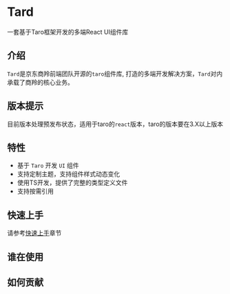 # Tard
一套基于Taro框架开发的多端React UI组件库

## 介绍
`Tard`是京东商羚前端团队开源的`taro`组件库, 打造的多端开发解决方案，`Tard`对内承载了商羚的核心业务。
## 版本提示
目前版本处理预发布状态，适用于taro的`react`版本，taro的版本要在3.X以上版本
## 特性
+ 基于 `Taro` 开发 `UI` 组件
+ 支持定制主题，支持组件样式动态变化
+ 使用TS开发，提供了完整的类型定义文件
+ 支持按需引用

## 快速上手
请参考[快速上手](/docs/quickstart)章节

## 谁在使用

## 如何贡献